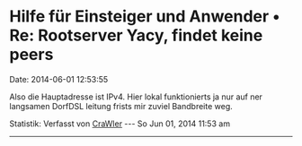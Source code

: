 Hilfe für Einsteiger und Anwender • Re: Rootserver Yacy, findet keine peers
===========================================================================

Date: 2014-06-01 12:53:55

Also die Hauptadresse ist IPv4. Hier lokal funktionierts ja nur auf ner
langsamen DorfDSL leitung frists mir zuviel Bandbreite weg.

Statistik: Verfasst von
[CraWler](http://forum.yacy-websuche.de/memberlist.php?mode=viewprofile&u=8833)
--- So Jun 01, 2014 11:53 am

------------------------------------------------------------------------
